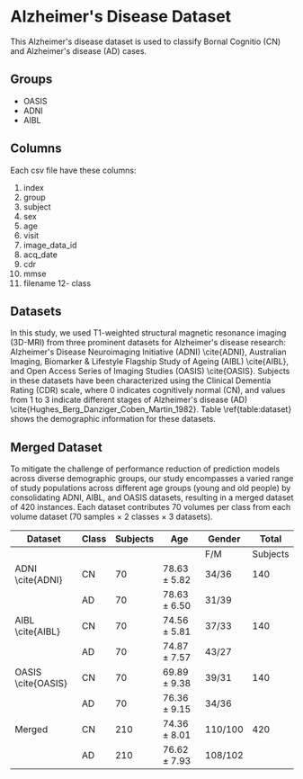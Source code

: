 # Alzheimer's Disease Dataset

This Alzheimer's disease dataset is used to classify Bornal Cognitio (CN) and Alzheimer's disease (AD) cases. 

## Groups
- OASIS
- ADNI
- AIBL

## Columns
Each csv file have these columns: 
1. index
2. group
3. subject
4. sex
5. age
6. visit
7. image_data_id
8. acq_date
9. cdr
10. mmse
11. filename
12- class

## Datasets 
In this study, we used T1-weighted structural magnetic resonance imaging (3D-MRI) from three prominent datasets for Alzheimer's disease research: Alzheimer's Disease Neuroimaging Initiative (ADNI) \cite{ADNI}, Australian Imaging, Biomarker \& Lifestyle Flagship Study of Ageing (AIBL) \cite{AIBL}, and Open Access Series of Imaging Studies (OASIS) \cite{OASIS}. Subjects in these datasets have been characterized using the Clinical Dementia Rating (CDR) scale, where 0 indicates cognitively normal (CN), and values from 1 to 3 indicate different stages of Alzheimer's disease (AD) \cite{Hughes_Berg_Danziger_Coben_Martin_1982}. Table \ref{table:dataset} shows the demographic information for these datasets.

## Merged Dataset
To mitigate the challenge of performance reduction of prediction models across diverse demographic groups, our study encompasses a varied range of study populations across different age groups (young and old people) by consolidating ADNI, AIBL, and OASIS datasets, resulting in a merged dataset of 420 instances. Each dataset contributes 70 volumes per class from each volume dataset (70 samples ${\times}$ 2 classes ${\times}$ 3 datasets).

| Dataset | Class | Subjects | Age | Gender | Total |
| --- | --- | --- | --- | --- | --- |
| | | | | F/M | Subjects |
| ADNI \cite{ADNI} | CN | 70 | ${78.63 \pm 5.82}$ | 34/36 | 140 |
| | AD | 70 | ${78.63 \pm 6.50}$ | 31/39 | |
| AIBL \cite{AIBL} | CN | 70 | ${74.56 \pm 5.81}$ | 37/33 | 140 |
| | AD | 70 | ${74.87 \pm 7.57}$ | 43/27 | |
| OASIS \cite{OASIS} | CN | 70 | ${69.89 \pm 9.38}$ | 39/31 | 140 |
| | AD | 70 | ${76.36 \pm 9.15}$ | 34/36 | |
| Merged | CN | 210 | ${74.36 \pm 8.01}$ | 110/100 | 420 |
| | AD | 210 | ${76.62 \pm 7.93}$ | 108/102 | |






